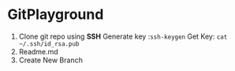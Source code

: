 # GitPlayground
1. Clone git repo using __SSH__
Generate key :``ssh-keygen``
Get Key: ``cat ~/.ssh/id_rsa.pub`` 
2. Readme.md
3. Create New Branch

